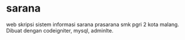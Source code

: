 # sarana
web skripsi sistem informasi sarana prasarana smk pgri 2 kota malang. Dibuat dengan codeigniter, mysql, adminlte.
